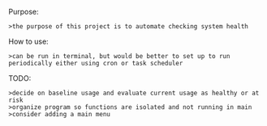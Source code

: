 Purpose:

	>the purpose of this project is to automate checking system health

How to use:
	
	>can be run in terminal, but would be better to set up to run periodically either using cron or task scheduler

TODO:
	
	>decide on baseline usage and evaluate current usage as healthy or at risk
	>organize program so functions are isolated and not running in main
	>consider adding a main menu
